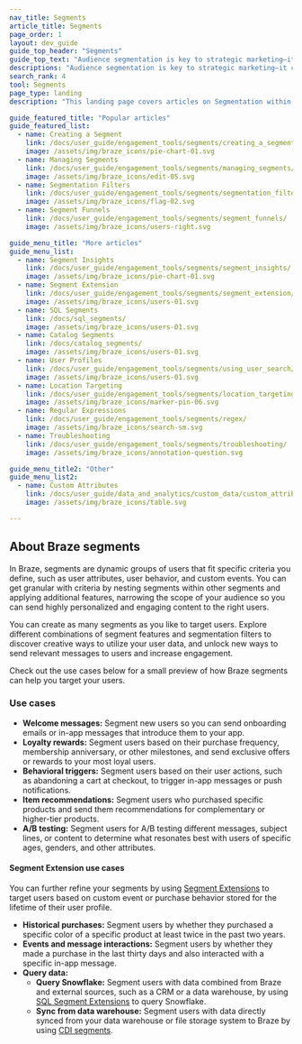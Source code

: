 ```yaml
---
nav_title: Segments
article_title: Segments
page_order: 1
layout: dev_guide
guide_top_header: "Segments"
guide_top_text: "Audience segmentation is key to strategic marketing—it can keep you from over-targeting, bothering, or missing a potential connection with a customer. View the following articles to learn how to segment and filter your audience to your (and their) greatest benefit."
descriptions: "Audience segmentation is key to strategic marketing—it can keep you from over-targeting, bothering, or missing a potential connection with a customer. Check out this landing page to learn how to segment and filter your audience to your (and their) greatest benefit."
search_rank: 4
tool: Segments
page_type: landing
description: "This landing page covers articles on Segmentation within dashboard campaigns. Here, you can find information on how to set up a segment, filters, funnels, insights, extensions, and more."

guide_featured_title: "Popular articles"
guide_featured_list:
  - name: Creating a Segment
    link: /docs/user_guide/engagement_tools/segments/creating_a_segment/
    image: /assets/img/braze_icons/pie-chart-01.svg
  - name: Managing Segments
    link: /docs/user_guide/engagement_tools/segments/managing_segments/
    image: /assets/img/braze_icons/edit-05.svg
  - name: Segmentation Filters
    link: /docs/user_guide/engagement_tools/segments/segmentation_filters/
    image: /assets/img/braze_icons/flag-02.svg
  - name: Segment Funnels
    link: /docs/user_guide/engagement_tools/segments/segment_funnels/
    image: /assets/img/braze_icons/users-right.svg

guide_menu_title: "More articles"
guide_menu_list:
  - name: Segment Insights
    link: /docs/user_guide/engagement_tools/segments/segment_insights/
    image: /assets/img/braze_icons/pie-chart-01.svg
  - name: Segment Extension
    link: /docs/user_guide/engagement_tools/segments/segment_extension/
    image: /assets/img/braze_icons/users-01.svg
  - name: SQL Segments
    link: /docs/sql_segments/
    image: /assets/img/braze_icons/users-01.svg
  - name: Catalog Segments
    link: /docs/catalog_segments/
    image: /assets/img/braze_icons/users-01.svg
  - name: User Profiles
    link: /docs/user_guide/engagement_tools/segments/using_user_search/
    image: /assets/img/braze_icons/users-01.svg
  - name: Location Targeting
    link: /docs/user_guide/engagement_tools/segments/location_targeting/
    image: /assets/img/braze_icons/marker-pin-06.svg
  - name: Regular Expressions
    link: /docs/user_guide/engagement_tools/segments/regex/
    image: /assets/img/braze_icons/search-sm.svg
  - name: Troubleshooting
    link: /docs/user_guide/engagement_tools/segments/troubleshooting/
    image: /assets/img/braze_icons/annotation-question.svg

guide_menu_title2: "Other"
guide_menu_list2:
  - name: Custom Attributes
    link: /docs/user_guide/data_and_analytics/custom_data/custom_attributes/
    image: /assets/img/braze_icons/table.svg

---
```


## About Braze segments

In Braze, segments are dynamic groups of users that fit specific criteria you define, such as user attributes, user behavior, and custom events. You can get granular with criteria by nesting segments within other segments and applying additional features, narrowing the scope of your audience so you can send highly personalized and engaging content to the right users.

You can create as many segments as you like to target users. Explore different combinations of segment features and segmentation filters to discover creative ways to utilize your user data, and unlock new ways to send relevant messages to users and increase engagement.

Check out the use cases below for a small preview of how Braze segments can help you target your users.

### Use cases

- **Welcome messages:** Segment new users so you can send onboarding emails or in-app messages that introduce them to your app.
- **Loyalty rewards:** Segment users based on their purchase frequency, membership anniversary, or other milestones, and send exclusive offers or rewards to your most loyal users.
- **Behavioral triggers:** Segment users based on their user actions, such as abandoning a cart at checkout, to trigger in-app messages or push notifications.
- **Item recommendations:** Segment users who purchased specific products and send them recommendations for complementary or higher-tier products.
- **A/B testing:** Segment users for A/B testing different messages, subject lines, or content to determine what resonates best with users of specific ages, genders, and other attributes.

#### Segment Extension use cases

You can further refine your segments by using [Segment Extensions]({{site.baseurl}}/user_guide/engagement_tools/segments/segment_extension/) to target users based on custom event or purchase behavior stored for the lifetime of their user profile.

- **Historical purchases:** Segment users by whether they purchased a specific color of a specific product at least twice in the past two years.
- **Events and message interactions:** Segment users by whether they made a purchase in the last thirty days and also interacted with a specific in-app message.
- **Query data:** 
  - **Query Snowflake:** Segment users with data combined from Braze and external sources, such as a CRM or a data warehouse, by using [SQL Segment Extensions]({{site.baseurl}}/user_guide/engagement_tools/segments/sql_segments/) to query Snowflake.
  - **Sync from data warehouse:** Segment users with data directly synced from your data warehouse or file storage system to Braze by using [CDI segments]({{site.baseurl}}/user_guide/engagement_tools/segments/segment_extension/cdi_segments/).

